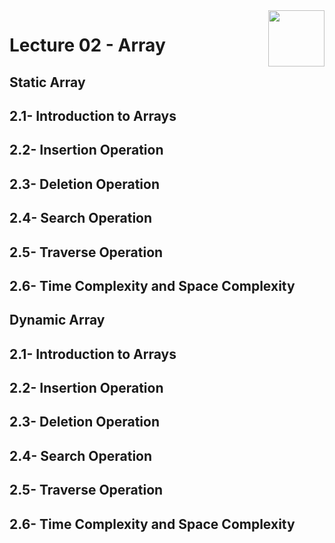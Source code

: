 <img align="right" width="90" height="90" src="https://github.com/cs-MohamedAyman/Computer-Science-Textbooks/blob/master/logos/data-structures.jpg">

# Lecture 02 - Array 

## Static Array
## 2.1- Introduction to Arrays
## 2.2- Insertion Operation
## 2.3- Deletion Operation
## 2.4- Search Operation
## 2.5- Traverse Operation
## 2.6- Time Complexity and Space Complexity

## Dynamic Array
## 2.1- Introduction to Arrays
## 2.2- Insertion Operation
## 2.3- Deletion Operation
## 2.4- Search Operation
## 2.5- Traverse Operation
## 2.6- Time Complexity and Space Complexity
